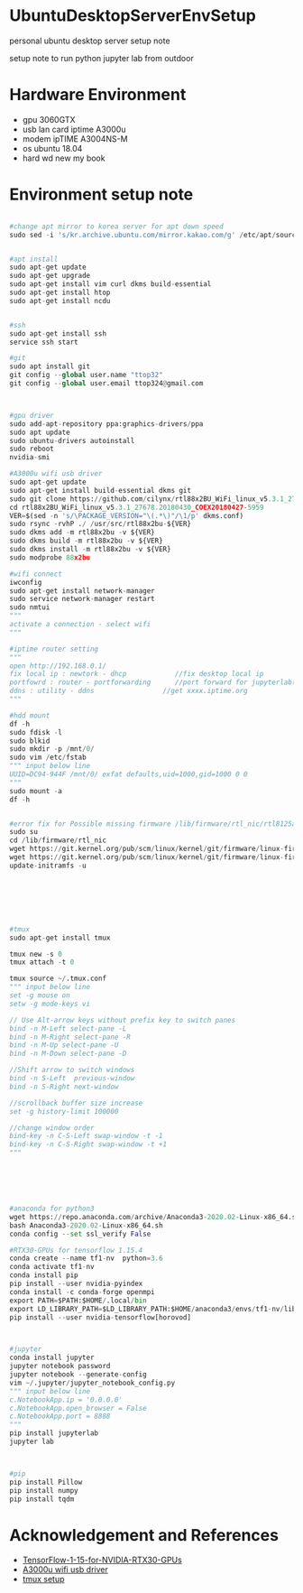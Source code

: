 # UbuntuDesktopServerEnvSetup
personal ubuntu desktop server setup note

setup note to run python jupyter lab from outdoor

# Hardware Environment
- gpu             3060GTX
- usb lan card    iptime A3000u
- modem           ipTIME A3004NS-M
- os              ubuntu 18.04
- hard            wd new my book


# Environment setup note

```python

#change apt mirror to korea server for apt down speed
sudo sed -i 's/kr.archive.ubuntu.com/mirror.kakao.com/g' /etc/apt/sources.list


#apt install
sudo apt-get update
sudo apt-get upgrade
sudo apt-get install vim curl dkms build-essential 
sudo apt-get install htop
sudo apt-get install ncdu


#ssh
sudo apt-get install ssh
service ssh start

#git
sudo apt install git
git config --global user.name "ttop32"
git config --global user.email ttop324@gmail.com



#gpu driver
sudo add-apt-repository ppa:graphics-drivers/ppa
sudo apt update
sudo ubuntu-drivers autoinstall
sudo reboot
nvidia-smi

#A3000u wifi usb driver
sudo apt-get update
sudo apt-get install build-essential dkms git
sudo git clone https://github.com/cilynx/rtl88x2BU_WiFi_linux_v5.3.1_27678.20180430_COEX20180427-5959.git
cd rtl88x2BU_WiFi_linux_v5.3.1_27678.20180430_COEX20180427-5959
VER=$(sed -n 's/\PACKAGE_VERSION="\(.*\)"/\1/p' dkms.conf)
sudo rsync -rvhP ./ /usr/src/rtl88x2bu-${VER}
sudo dkms add -m rtl88x2bu -v ${VER}
sudo dkms build -m rtl88x2bu -v ${VER}
sudo dkms install -m rtl88x2bu -v ${VER}
sudo modprobe 88x2bu

#wifi connect
iwconfig
sudo apt-get install network-manager
sudo service network-manager restart
sudo nmtui
"""
activate a connection - select wifi
"""

#iptime router setting
"""
open http://192.168.0.1/
fix local ip : newtork - dhcp            //fix desktop local ip
portfowrd : router - portforwarding      //port forward for jupyterlab(port 8888) and ssh(port 22) 
ddns : utility - ddns                 //get xxxx.iptime.org
"""

#hdd mount
df -h
sudo fdisk -l
sudo blkid
sudo mkdir -p /mnt/0/
sudo vim /etc/fstab
""" input below line
UUID=DC94-944F /mnt/0/ exfat defaults,uid=1000,gid=1000 0 0
"""
sudo mount -a
df -h


#error fix for Possible missing firmware /lib/firmware/rtl_nic/rtl8125a-3.fw 
sudo su
cd /lib/firmware/rtl_nic
wget https://git.kernel.org/pub/scm/linux/kernel/git/firmware/linux-firmware.git/plain/rtl_nic/rtl8125a-3.fw
wget https://git.kernel.org/pub/scm/linux/kernel/git/firmware/linux-firmware.git/plain/rtl_nic/rtl8168fp-3.fw
update-initramfs -u







#tmux
sudo apt-get install tmux

tmux new -s 0
tmux attach -t 0

tmux source ~/.tmux.conf
""" input below line
set -g mouse on
setw -g mode-keys vi

// Use Alt-arrow keys without prefix key to switch panes
bind -n M-Left select-pane -L
bind -n M-Right select-pane -R
bind -n M-Up select-pane -U
bind -n M-Down select-pane -D

//Shift arrow to switch windows
bind -n S-Left  previous-window
bind -n S-Right next-window

//scrollback buffer size increase
set -g history-limit 100000

//change window order
bind-key -n C-S-Left swap-window -t -1
bind-key -n C-S-Right swap-window -t +1
"""






#anaconda for python3
wget https://repo.anaconda.com/archive/Anaconda3-2020.02-Linux-x86_64.sh
bash Anaconda3-2020.02-Linux-x86_64.sh
conda config --set ssl_verify False

#RTX30-GPUs for tensorflow 1.15.4
conda create --name tf1-nv  python=3.6
conda activate tf1-nv
conda install pip
pip install --user nvidia-pyindex
conda install -c conda-forge openmpi
export PATH=$PATH:$HOME/.local/bin
export LD_LIBRARY_PATH=$LD_LIBRARY_PATH:$HOME/anaconda3/envs/tf1-nv/lib/
pip install --user nvidia-tensorflow[horovod]



#jupyter
conda install jupyter
jupyter notebook password
jupyter notebook --generate-config
vim ~/.jupyter/jupyter_notebook_config.py
""" input below line
c.NotebookApp.ip = '0.0.0.0'
c.NotebookApp.open_browser = False
c.NotebookApp.port = 8888
"""
pip install jupyterlab
jupyter lab



#pip 
pip install Pillow
pip install numpy 
pip install tqdm


  ```


# Acknowledgement and References
- [TensorFlow-1-15-for-NVIDIA-RTX30-GPUs](https://www.pugetsystems.com/labs/hpc/How-To-Install-TensorFlow-1-15-for-NVIDIA-RTX30-GPUs-without-docker-or-CUDA-install-2005/)  
- [A3000u wifi usb driver](https://awakening95.tistory.com/10)
- [tmux setup](https://junho85.pe.kr/320)
